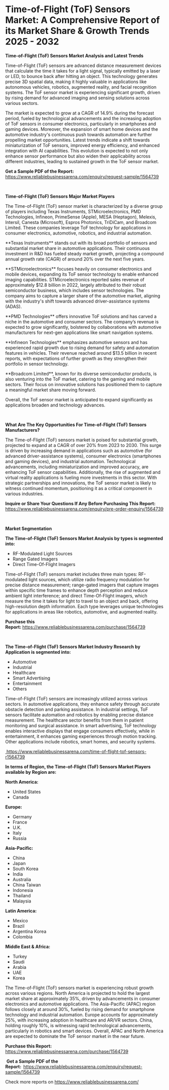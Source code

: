 <p><h1>Time-of-Flight (ToF) Sensors Market: A Comprehensive Report of its Market Share & Growth Trends 2025 - 2032</h1></p><p><strong>Time-of-Flight (ToF) Sensors Market Analysis and Latest Trends</strong></p>
<p><p>Time-of-Flight (ToF) sensors are advanced distance measurement devices that calculate the time it takes for a light signal, typically emitted by a laser or LED, to bounce back after hitting an object. This technology generates precise 3D spatial data, making it highly valuable in applications like autonomous vehicles, robotics, augmented reality, and facial recognition systems. The ToF sensor market is experiencing significant growth, driven by rising demand for advanced imaging and sensing solutions across various sectors.</p><p>The market is expected to grow at a CAGR of 14.9% during the forecast period, fueled by technological advancements and the increasing adoption of ToF sensors in consumer electronics, particularly in smartphones and gaming devices. Moreover, the expansion of smart home devices and the automotive industry's continuous push towards automation are further propelling market opportunities. Latest trends indicate a shift towards miniaturization of ToF sensors, improved energy efficiency, and enhanced integration with AI capabilities. This evolution is expected to not only enhance sensor performance but also widen their applicability across different industries, leading to sustained growth in the ToF sensor market.</p></p>
<p><strong>Get a Sample PDF of the Report:&nbsp;</strong> <a href="https://www.reliablebusinessarena.com/enquiry/request-sample/1564739?utm_campaign=3222&utm_medium=2&utm_source=Github&utm_content=ia&utm_term=23032025&utm_id=time-of-flight-tof-sensors">https://www.reliablebusinessarena.com/enquiry/request-sample/1564739</a></p>
<p>&nbsp;</p>
<p><strong>Time-of-Flight (ToF) Sensors Major Market Players</strong></p>
<p><p>The Time-of-Flight (ToF) sensor market is characterized by a diverse group of players including Texas Instruments, STMicroelectronics, PMD Technologies, Infineon, PrimeSense (Apple), MESA (Heptagon), Melexis, Intersil, Canesta (Microsoft), Espros Photonics, TriDiCam, and Broadcom Limited. These companies leverage ToF technology for applications in consumer electronics, automotive, robotics, and industrial automation.</p><p>**Texas Instruments** stands out with its broad portfolio of sensors and substantial market share in automotive applications. Their continuous investment in R&D has fueled steady market growth, projecting a compound annual growth rate (CAGR) of around 20% over the next five years.</p><p>**STMicroelectronics** focuses heavily on consumer electronics and mobile devices, expanding its ToF sensor technology to enable enhanced imaging capabilities. STMicroelectronics reported sales revenue of approximately $12.8 billion in 2022, largely attributed to their robust semiconductor business, which includes sensor technologies. The company aims to capture a larger share of the automotive market, aligning with the industry's shift towards advanced driver-assistance systems (ADAS).</p><p>**PMD Technologies** offers innovative ToF solutions and has carved a niche in the automotive and consumer sectors. The company’s revenue is expected to grow significantly, bolstered by collaborations with automotive manufacturers for next-gen applications like smart navigation systems.</p><p>**Infineon Technologies** emphasizes automotive sensors and has experienced rapid growth due to rising demand for safety and automation features in vehicles. Their revenue reached around $13.5 billion in recent reports, with expectations of further growth as they strengthen their portfolio in sensor technology.</p><p>**Broadcom Limited**, known for its diverse semiconductor products, is also venturing into the ToF market, catering to the gaming and mobile sectors. Their focus on innovative solutions has positioned them to capture a meaningful market share moving forward.</p><p>Overall, the ToF sensor market is anticipated to expand significantly as applications broaden and technology advances.</p></p>
<p>&nbsp;</p>
<p><strong>What Are The Key Opportunities For Time-of-Flight (ToF) Sensors Manufacturers?</strong></p>
<p><p>The Time-of-Flight (ToF) sensors market is poised for substantial growth, projected to expand at a CAGR of over 20% from 2023 to 2030. This surge is driven by increasing demand in applications such as automotive (for advanced driver-assistance systems), consumer electronics (smartphones and gaming devices), and industrial automation. Technological advancements, including miniaturization and improved accuracy, are enhancing ToF sensor capabilities. Additionally, the rise of augmented and virtual reality applications is fueling more investments in this sector. With strategic partnerships and innovations, the ToF sensor market is likely to witness continued momentum, positioning it as a critical component in various industries.</p></p>
<p><strong>Inquire or Share Your Questions If Any Before Purchasing This Report:</strong> <a href="https://www.reliablebusinessarena.com/enquiry/pre-order-enquiry/1564739?utm_campaign=3222&utm_medium=2&utm_source=Github&utm_content=ia&utm_term=23032025&utm_id=time-of-flight-tof-sensors">https://www.reliablebusinessarena.com/enquiry/pre-order-enquiry/1564739</a></p>
<p>&nbsp;</p>
<p><strong>Market Segmentation</strong></p>
<p><strong>The Time-of-Flight (ToF) Sensors Market Analysis by types is segmented into:</strong></p>
<p><ul><li>RF-Modulated Light Sources</li><li>Range Gated Imagers</li><li>Direct Time-Of-Flight Imagers</li></ul></p>
<p><p>Time-of-Flight (ToF) sensors market includes three main types: RF-modulated light sources, which utilize radio frequency modulation for precise distance measurement; range-gated imagers that capture images within specific time frames to enhance depth perception and reduce ambient light interference; and direct Time-Of-Flight imagers, which measure the time it takes for light to travel to an object and back, offering high-resolution depth information. Each type leverages unique technologies for applications in areas like robotics, automotive, and augmented reality.</p></p>
<p><strong>Purchase this Report:&nbsp;</strong><a href="https://www.reliablebusinessarena.com/purchase/1564739?utm_campaign=3222&utm_medium=2&utm_source=Github&utm_content=ia&utm_term=23032025&utm_id=time-of-flight-tof-sensors">https://www.reliablebusinessarena.com/purchase/1564739</a></p>
<p>&nbsp;</p>
<p><strong>The Time-of-Flight (ToF) Sensors Market Industry Research by Application is segmented into:</strong></p>
<p><ul><li>Automotive</li><li>Industrial</li><li>Healthcare</li><li>Smart Advertising</li><li>Entertainment</li><li>Others</li></ul></p>
<p><p>Time-of-Flight (ToF) sensors are increasingly utilized across various sectors. In automotive applications, they enhance safety through accurate obstacle detection and parking assistance. In industrial settings, ToF sensors facilitate automation and robotics by enabling precise distance measurement. The healthcare sector benefits from them in patient monitoring and surgical assistance. In smart advertising, ToF technology enables interactive displays that engage consumers effectively, while in entertainment, it enhances gaming experiences through motion tracking. Other applications include robotics, smart homes, and security systems.</p></p>
<p><a href="https://www.reliablebusinessarena.com/time-of-flight-tof-sensors-r1564739?utm_campaign=3222&utm_medium=2&utm_source=Github&utm_content=ia&utm_term=23032025&utm_id=time-of-flight-tof-sensors">&nbsp;https://www.reliablebusinessarena.com/time-of-flight-tof-sensors-r1564739</a></p>
<p><strong>In terms of Region, the Time-of-Flight (ToF) Sensors Market Players available by Region are:</strong></p>
<p>
    <p> <strong> North America: </strong>
        <ul>
            <li>United States</li>
            <li>Canada</li>
        </ul>
        </p> 
    <p> <strong> Europe: </strong>
        <ul>
            <li>Germany</li>
            <li>France</li>
            <li>U.K.</li>
            <li>Italy</li>
            <li>Russia</li>
        </ul>
        </p> 
    <p> <strong> Asia-Pacific: </strong>
        <ul>
            <li>China</li>
            <li>Japan</li>
            <li>South Korea</li>
            <li>India</li>
            <li>Australia</li>
            <li>China Taiwan</li>
            <li>Indonesia</li>
            <li>Thailand</li>
            <li>Malaysia</li>
        </ul>
        </p> 
    <p> <strong> Latin America: </strong>
        <ul>
            <li>Mexico</li>
            <li>Brazil</li>
            <li>Argentina Korea</li>
            <li>Colombia</li>
        </ul>
        </p> 
    <p> <strong> Middle East & Africa: </strong>
        <ul>
            <li>Turkey</li>
            <li>Saudi</li>
            <li>Arabia</li>
            <li>UAE</li>
            <li>Korea</li>
        </ul>
    </p>
    </p>
<p><p>The Time-of-Flight (ToF) sensors market is experiencing robust growth across various regions. North America is projected to hold the largest market share at approximately 35%, driven by advancements in consumer electronics and automotive applications. The Asia-Pacific (APAC) region follows closely at around 30%, fueled by rising demand for smartphone technology and industrial automation. Europe accounts for approximately 25%, with increasing adoption in healthcare and AR/VR sectors. China, holding roughly 10%, is witnessing rapid technological advancements, particularly in robotics and smart devices. Overall, APAC and North America are expected to dominate the ToF sensor market in the near future.</p></p>
<p><strong>Purchase this Report: </strong><a href="https://www.reliablebusinessarena.com/purchase/1564739?utm_campaign=3222&utm_medium=2&utm_source=Github&utm_content=ia&utm_term=23032025&utm_id=time-of-flight-tof-sensors">https://www.reliablebusinessarena.com/purchase/1564739</a></p>
<p>&nbsp;<strong>Get a Sample PDF of the Report:&nbsp;&nbsp;</strong><a href="https://www.reliablebusinessarena.com/enquiry/request-sample/1564739?utm_campaign=3222&utm_medium=2&utm_source=Github&utm_content=ia&utm_term=23032025&utm_id=time-of-flight-tof-sensors">https://www.reliablebusinessarena.com/enquiry/request-sample/1564739</a></p>
<p><strong></strong></p>
<p>Check more reports on <a href="https://www.reliablebusinessarena.com/?utm_campaign=3222&utm_medium=2&utm_source=Github&utm_content=ia&utm_term=23032025&utm_id=time-of-flight-tof-sensors">https://www.reliablebusinessarena.com/</a></p>